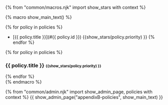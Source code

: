 {% from "common/macros.njk" import  show_stars with context %}

{% macro show_main_text() %}
<div id="main">

{% for policy in policies %}
* [{{ policy.title }}](#{{ policy.id }}) {{show_stars(policy.priority) }}
{% endfor %}

{% for policy in policies %} 
<div id="{{ policy.id }}">

### {{ policy.title }} <small><small>{{show_stars(policy.priority) }}</small></small>

<div class="indented">
<include src="policies.mbdf#{{ policy.id }}" />
</div>

</div>
{% endfor %}

</div>
{% endmacro %}

{% from "common/admin.njk" import show_admin_page, policies with context %}
{{ show_admin_page("appendixB-policies", show_main_text) }}